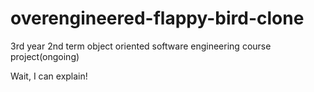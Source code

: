 # overengineered-flappy-bird-clone
3rd year 2nd term object oriented software engineering course project(ongoing)

Wait, I can explain!
